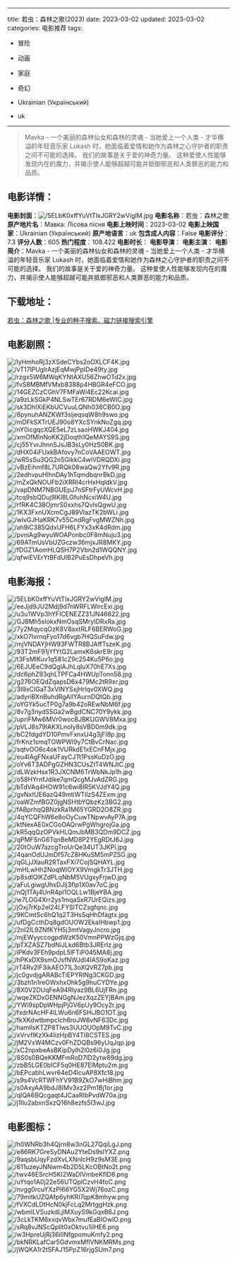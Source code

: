 
---
title: 若虫：森林之歌(2023)
date: 2023-03-02
updated: 2023-03-02
categories: 电影推荐
tags:
- 冒险
- 动画
- 家庭
- 奇幻

- Ukrainian (Український)
- uk
---


> Mavka - 一个美丽的森林仙女和森林的灵魂 - 当她爱上一个人类 - 才华横溢的年轻音乐家 Lukash 时，她面临着爱情和她作为森林之心守护者的职责之间不可能的选择。 我们的故事是关于爱的神奇力量。 这种爱使人性能够发现内在的魔力，并揭示使人能够超越可能并抵御邪恶和人类罪恶的能力和品质。

## **电影详情**：

**电影封面**：<img src="https://image.tmdb.org/t/p/w200/5ELbK0xffYuVtTlxJGRY2wViglM.jpg" alt="/5ELbK0xffYuVtTlxJGRY2wViglM.jpg" title="/5ELbK0xffYuVtTlxJGRY2wViglM.jpg">
**电影名称**：若虫：森林之歌
**原产地片名**：Мавка: Лісова пісня
**电影上映时间**：2023-03-02
**电影上映国家**：Ukrainian (Український)
**原产地语言**：uk
**包含成人内容**：False
**电影评分**：7.3
**评分人数**：605
**热门程度**：108.422
**电影时长**：
**电影导演**：
**电影主演**：
**电影简介**：Mavka - 一个美丽的森林仙女和森林的灵魂 - 当她爱上一个人类 - 才华横溢的年轻音乐家 Lukash 时，她面临着爱情和她作为森林之心守护者的职责之间不可能的选择。 我们的故事是关于爱的神奇力量。 这种爱使人性能够发现内在的魔力，并揭示使人能够超越可能并抵御邪恶和人类罪恶的能力和品质。

## **下载地址**：
[若虫：森林之歌 |专业的种子搜索、磁力链接搜索引擎](https://movie.amd794.com:2083/?search=%D0%9C%D0%B0%D0%B2%D0%BA%D0%B0%3A%20%D0%9B%D1%96%D1%81%D0%BE%D0%B2%D0%B0%20%D0%BF%D1%96%D1%81%D0%BD%D1%8F&ordering=&mode=match_phrase&page_size=10&page=1)
 

## **电影剧照**：
<img src="https://image.tmdb.org/t/p/original/lyHmhoRj3zXSdeCYbs2oOXLCF4K.jpg" alt="/lyHmhoRj3zXSdeCYbs2oOXLCF4K.jpg" title="/lyHmhoRj3zXSdeCYbs2oOXLCF4K.jpg"><img src="https://image.tmdb.org/t/p/original/vT17lPUglrAzjEqMwjPpIDe49ty.jpg" alt="/vT17lPUglrAzjEqMwjPpIDe49ty.jpg" title="/vT17lPUglrAzjEqMwjPpIDe49ty.jpg"><img src="https://image.tmdb.org/t/p/original/rzgx5W6MWqKYNtAXU56ZhwOTd2x.jpg" alt="/rzgx5W6MWqKYNtAXU56ZhwOTd2x.jpg" title="/rzgx5W6MWqKYNtAXU56ZhwOTd2x.jpg"><img src="https://image.tmdb.org/t/p/original/fvS8MBMfVMxb8388p4HBGR4eFCO.jpg" alt="/fvS8MBMfVMxb8388p4HBGR4eFCO.jpg" title="/fvS8MBMfVMxb8388p4HBGR4eFCO.jpg"><img src="https://image.tmdb.org/t/p/original/14GEZCzCGhV7FMFaWi4Ec22Kcai.jpg" alt="/14GEZCzCGhV7FMFaWi4Ec22Kcai.jpg" title="/14GEZCzCGhV7FMFaWi4Ec22Kcai.jpg"><img src="https://image.tmdb.org/t/p/original/a9zLkSGkP4NLSwTEr67RDM6eWIC.jpg" alt="/a9zLkSGkP4NLSwTEr67RDM6eWIC.jpg" title="/a9zLkSGkP4NLSwTEr67RDM6eWIC.jpg"><img src="https://image.tmdb.org/t/p/original/sk3DhIXiEKbUCVuuLQNh036CB0O.jpg" alt="/sk3DhIXiEKbUCVuuLQNh036CB0O.jpg" title="/sk3DhIXiEKbUCVuuLQNh036CB0O.jpg"><img src="https://image.tmdb.org/t/p/original/8pynuhANZKWf3sijeqsqW8h9swo.jpg" alt="/8pynuhANZKWf3sijeqsqW8h9swo.jpg" title="/8pynuhANZKWf3sijeqsqW8h9swo.jpg"><img src="https://image.tmdb.org/t/p/original/mDFkSXTrUEJ90o8YXcSYnkNoZgq.jpg" alt="/mDFkSXTrUEJ90o8YXcSYnkNoZgq.jpg" title="/mDFkSXTrUEJ90o8YXcSYnkNoZgq.jpg"><img src="https://image.tmdb.org/t/p/original/nY0icgqcXQE5eL7zLsaoHWKJ404.jpg" alt="/nY0icgqcXQE5eL7zLsaoHWKJ404.jpg" title="/nY0icgqcXQE5eL7zLsaoHWKJ404.jpg"><img src="https://image.tmdb.org/t/p/original/xmOfMlnNoKK2jDoqth1QeMAYS9S.jpg" alt="/xmOfMlnNoKK2jDoqth1QeMAYS9S.jpg" title="/xmOfMlnNoKK2jDoqth1QeMAYS9S.jpg"><img src="https://image.tmdb.org/t/p/original/cj55YvrJhnnSJsJB3sLy0HzS0BK.jpg" alt="/cj55YvrJhnnSJsJB3sLy0HzS0BK.jpg" title="/cj55YvrJhnnSJsJB3sLy0HzS0BK.jpg"><img src="https://image.tmdb.org/t/p/original/dHX04iFUxkBAfovy7nCoVAAEOWT.jpg" alt="/dHX04iFUxkBAfovy7nCoVAAEOWT.jpg" title="/dHX04iFUxkBAfovy7nCoVAAEOWT.jpg"><img src="https://image.tmdb.org/t/p/original/wR5sSu3QG2n5GikkC4wlVDRQDXi.jpg" alt="/wR5sSu3QG2n5GikkC4wlVDRQDXi.jpg" title="/wR5sSu3QG2n5GikkC4wlVDRQDXi.jpg"><img src="https://image.tmdb.org/t/p/original/vBzEihmf8L7URQk08waQw2Yfv9R.jpg" alt="/vBzEihmf8L7URQk08waQw2Yfv9R.jpg" title="/vBzEihmf8L7URQk08waQw2Yfv9R.jpg"><img src="https://image.tmdb.org/t/p/original/2edhvpuHlhnDAy1hTqmdbqnrBkD.jpg" alt="/2edhvpuHlhnDAy1hTqmdbqnrBkD.jpg" title="/2edhvpuHlhnDAy1hTqmdbqnrBkD.jpg"><img src="https://image.tmdb.org/t/p/original/mZxQkNOUFb2iXRRI4crHxHqldkV.jpg" alt="/mZxQkNOUFb2iXRRI4crHxHqldkV.jpg" title="/mZxQkNOUFb2iXRRI4crHxHqldkV.jpg"><img src="https://image.tmdb.org/t/p/original/vapDNM7NBGUEpJ7nSFtrFyUWcvH.jpg" alt="/vapDNM7NBGUEpJ7nSFtrFyUWcvH.jpg" title="/vapDNM7NBGUEpJ7nSFtrFyUWcvH.jpg"><img src="https://image.tmdb.org/t/p/original/tcq9sbQDuj9lKl8LGfuhNcxiW4U.jpg" alt="/tcq9sbQDuj9lKl8LGfuhNcxiW4U.jpg" title="/tcq9sbQDuj9lKl8LGfuhNcxiW4U.jpg"><img src="https://image.tmdb.org/t/p/original/rfRK4C38OjmrS0xxhs7QvIsQgwU.jpg" alt="/rfRK4C38OjmrS0xxhs7QvIsQgwU.jpg" title="/rfRK4C38OjmrS0xxhs7QvIsQgwU.jpg"><img src="https://image.tmdb.org/t/p/original/1KX3FxnUXcmCgJ89VlazTK2bWLi.jpg" alt="/1KX3FxnUXcmCgJ89VlazTK2bWLi.jpg" title="/1KX3FxnUXcmCgJ89VlazTK2bWLi.jpg"><img src="https://image.tmdb.org/t/p/original/wlvGJHaKRK7v55CndRgFvgMWZNh.jpg" alt="/wlvGJHaKRK7v55CndRgFvgMWZNh.jpg" title="/wlvGJHaKRK7v55CndRgFvgMWZNh.jpg"><img src="https://image.tmdb.org/t/p/original/ah9iC385QdxUFH6LFYx3xK4dRdm.jpg" alt="/ah9iC385QdxUFH6LFYx3xK4dRdm.jpg" title="/ah9iC385QdxUFH6LFYx3xK4dRdm.jpg"><img src="https://image.tmdb.org/t/p/original/pvniAg9wyuWOAPonbc0F8mNuju3.jpg" alt="/pvniAg9wyuWOAPonbc0F8mNuju3.jpg" title="/pvniAg9wyuWOAPonbc0F8mNuju3.jpg"><img src="https://image.tmdb.org/t/p/original/69ATmUsVbUZGczw36mjxJR8MKY.jpg" alt="/69ATmUsVbUZGczw36mjxJR8MKY.jpg" title="/69ATmUsVbUZGczw36mjxJR8MKY.jpg"><img src="https://image.tmdb.org/t/p/original/fDGZ1AomHLQSH7P2Vbn2d1WQQNY.jpg" alt="/fDGZ1AomHLQSH7P2Vbn2d1WQQNY.jpg" title="/fDGZ1AomHLQSH7P2Vbn2d1WQQNY.jpg"><img src="https://image.tmdb.org/t/p/original/qfwiEVErYtBFdUIB2PuEsDhpeVh.jpg" alt="/qfwiEVErYtBFdUIB2PuEsDhpeVh.jpg" title="/qfwiEVErYtBFdUIB2PuEsDhpeVh.jpg">

## **电影海报**：
<img src="https://image.tmdb.org/t/p/original/5ELbK0xffYuVtTlxJGRY2wViglM.jpg" alt="/5ELbK0xffYuVtTlxJGRY2wViglM.jpg" title="/5ELbK0xffYuVtTlxJGRY2wViglM.jpg"><img src="https://image.tmdb.org/t/p/original/eeJjd9JU2Mdj9d7nWRFLWlrcExi.jpg" alt="/eeJjd9JU2Mdj9d7nWRFLWlrcExi.jpg" title="/eeJjd9JU2Mdj9d7nWRFLWlrcExi.jpg"><img src="https://image.tmdb.org/t/p/original/u3u1WVp3hYFICENEZZ31JN46622.jpg" alt="/u3u1WVp3hYFICENEZZ31JN46622.jpg" title="/u3u1WVp3hYFICENEZZ31JN46622.jpg"><img src="https://image.tmdb.org/t/p/original/GJ8Mh5slokxNmOsqSMryIDRxRa.jpg" alt="/GJ8Mh5slokxNmOsqSMryIDRxRa.jpg" title="/GJ8Mh5slokxNmOsqSMryIDRxRa.jpg"><img src="https://image.tmdb.org/t/p/original/7y2MqycqOzK8V8axtRLF6BERWoG.jpg" alt="/7y2MqycqOzK8V8axtRLF6BERWoG.jpg" title="/7y2MqycqOzK8V8axtRLF6BERWoG.jpg"><img src="https://image.tmdb.org/t/p/original/xkO7lvrnqFyo17d6vgb7HQSuFdw.jpg" alt="/xkO7lvrnqFyo17d6vgb7HQSuFdw.jpg" title="/xkO7lvrnqFyo17d6vgb7HQSuFdw.jpg"><img src="https://image.tmdb.org/t/p/original/mjVNDAYjHW93FWTR8BJAffTszeK.jpg" alt="/mjVNDAYjHW93FWTR8BJAffTszeK.jpg" title="/mjVNDAYjHW93FWTR8BJAffTszeK.jpg"><img src="https://image.tmdb.org/t/p/original/93T2mF91jYfYtG2LamxK6skrE9r.jpg" alt="/93T2mF91jYfYtG2LamxK6skrE9r.jpg" title="/93T2mF91jYfYtG2LamxK6skrE9r.jpg"><img src="https://image.tmdb.org/t/p/original/t3FsMIKuv1q581cZ9c254Ku5P6o.jpg" alt="/t3FsMIKuv1q581cZ9c254Ku5P6o.jpg" title="/t3FsMIKuv1q581cZ9c254Ku5P6o.jpg"><img src="https://image.tmdb.org/t/p/original/6EJUEeC9dQglAJhLqluX70hE7Xs.jpg" alt="/6EJUEeC9dQglAJhLqluX70hE7Xs.jpg" title="/6EJUEeC9dQglAJhLqluX70hE7Xs.jpg"><img src="https://image.tmdb.org/t/p/original/dc6phZ93qhLTPFCa4HWUpTonn58.jpg" alt="/dc6phZ93qhLTPFCa4HWUpTonn58.jpg" title="/dc6phZ93qhLTPFCa4HWUpTonn58.jpg"><img src="https://image.tmdb.org/t/p/original/g276OEQdZqapsD6x479Mc2tR9xr.jpg" alt="/g276OEQdZqapsD6x479Mc2tR9xr.jpg" title="/g276OEQdZqapsD6x479Mc2tR9xr.jpg"><img src="https://image.tmdb.org/t/p/original/3I9xCIGaT3xVINYSxjHrlqv0XWQ.jpg" alt="/3I9xCIGaT3xVINYSxjHrlqv0XWQ.jpg" title="/3I9xCIGaT3xVINYSxjHrlqv0XWQ.jpg"><img src="https://image.tmdb.org/t/p/original/adyriBXnBuhdRgAllYAurnDQtQb.jpg" alt="/adyriBXnBuhdRgAllYAurnDQtQb.jpg" title="/adyriBXnBuhdRgAllYAurnDQtQb.jpg"><img src="https://image.tmdb.org/t/p/original/oYGYk5ucTP0g7a9b42oREwNbM6f.jpg" alt="/oYGYk5ucTP0g7a9b42oREwNbM6f.jpg" title="/oYGYk5ucTP0g7a9b42oREwNbM6f.jpg"><img src="https://image.tmdb.org/t/p/original/8v7g3nydS5Ga2wBgdCNC70Y9ykk.jpg" alt="/8v7g3nydS5Ga2wBgdCNC70Y9ykk.jpg" title="/8v7g3nydS5Ga2wBgdCNC70Y9ykk.jpg"><img src="https://image.tmdb.org/t/p/original/upriFMw6MVr0wocBJBKUGWV8Mxa.jpg" alt="/upriFMw6MVr0wocBJBKUGWV8Mxa.jpg" title="/upriFMw6MVr0wocBJBKUGWV8Mxa.jpg"><img src="https://image.tmdb.org/t/p/original/pVLJ8s79lAKXLnoIy8sVBD0m9dk.jpg" alt="/pVLJ8s79lAKXLnoIy8sVBD0m9dk.jpg" title="/pVLJ8s79lAKXLnoIy8sVBD0m9dk.jpg"><img src="https://image.tmdb.org/t/p/original/bC2fdgdYD10PmvFxnxU4g3jFI8p.jpg" alt="/bC2fdgdYD10PmvFxnxU4g3jFI8p.jpg" title="/bC2fdgdYD10PmvFxnxU4g3jFI8p.jpg"><img src="https://image.tmdb.org/t/p/original/frKnz1smqTOWPWI9y7CtBvCrNac.jpg" alt="/frKnz1smqTOWPWI9y7CtBvCrNac.jpg" title="/frKnz1smqTOWPWI9y7CtBvCrNac.jpg"><img src="https://image.tmdb.org/t/p/original/sqtvOO6c4ok1VURkdE1xECnFMjx.jpg" alt="/sqtvOO6c4ok1VURkdE1xECnFMjx.jpg" title="/sqtvOO6c4ok1VURkdE1xECnFMjx.jpg"><img src="https://image.tmdb.org/t/p/original/eu4IAgFNxaUFayCJTt1PssKuDzO.jpg" alt="/eu4IAgFNxaUFayCJTt1PssKuDzO.jpg" title="/eu4IAgFNxaUFayCJTt1PssKuDzO.jpg"><img src="https://image.tmdb.org/t/p/original/oYv6T3ADPgGZHN3CUsZtT4WNJtC.jpg" alt="/oYv6T3ADPgGZHN3CUsZtT4WNJtC.jpg" title="/oYv6T3ADPgGZHN3CUsZtT4WNJtC.jpg"><img src="https://image.tmdb.org/t/p/original/dLWzkHsx1R3JXCNM6TrWbNkJp1h.jpg" alt="/dLWzkHsx1R3JXCNM6TrWbNkJp1h.jpg" title="/dLWzkHsx1R3JXCNM6TrWbNkJp1h.jpg"><img src="https://image.tmdb.org/t/p/original/o58HYrnfJdike7qmQcgMJvAdZRG.jpg" alt="/o58HYrnfJdike7qmQcgMJvAdZRG.jpg" title="/o58HYrnfJdike7qmQcgMJvAdZRG.jpg"><img src="https://image.tmdb.org/t/p/original/bTdVAq4HOW91c6wi8IR5KVJdY4Q.jpg" alt="/bTdVAq4HOW91c6wi8IR5KVJdY4Q.jpg" title="/bTdVAq4HOW91c6wi8IR5KVJdY4Q.jpg"><img src="https://image.tmdb.org/t/p/original/gvNxtUE6azQ49mtiWTIlzS4ZExm.jpg" alt="/gvNxtUE6azQ49mtiWTIlzS4ZExm.jpg" title="/gvNxtUE6azQ49mtiWTIlzS4ZExm.jpg"><img src="https://image.tmdb.org/t/p/original/oaWZmfBGZ0jgNSHtbYQbzKz3BG2.jpg" alt="/oaWZmfBGZ0jgNSHtbYQbzKz3BG2.jpg" title="/oaWZmfBGZ0jgNSHtbYQbzKz3BG2.jpg"><img src="https://image.tmdb.org/t/p/original/fABprhqQBNzkRa1M65YGRD2O8ZR.jpg" alt="/fABprhqQBNzkRa1M65YGRD2O8ZR.jpg" title="/fABprhqQBNzkRa1M65YGRD2O8ZR.jpg"><img src="https://image.tmdb.org/t/p/original/4qYCQFhW6e8oOyCuwTNpwvAyP7A.jpg" alt="/4qYCQFhW6e8oOyCuwTNpwvAyP7A.jpg" title="/4qYCQFhW6e8oOyCuwTNpwvAyP7A.jpg"><img src="https://image.tmdb.org/t/p/original/ktNexAE0xCGoOAQrwPgWhgrojGa.jpg" alt="/ktNexAE0xCGoOAQrwPgWhgrojGa.jpg" title="/ktNexAE0xCGoOAQrwPgWhgrojGa.jpg"><img src="https://image.tmdb.org/t/p/original/kR5qqQzOPVkHLQmJbMB3QDm9DCZ.jpg" alt="/kR5qqQzOPVkHLQmJbMB3QDm9DCZ.jpg" title="/kR5qqQzOPVkHLQmJbMB3QDm9DCZ.jpg"><img src="https://image.tmdb.org/t/p/original/qPMFSnG6TqnBeMD8P2YEgRDtJ6J.jpg" alt="/qPMFSnG6TqnBeMD8P2YEgRDtJ6J.jpg" title="/qPMFSnG6TqnBeMD8P2YEgRDtJ6J.jpg"><img src="https://image.tmdb.org/t/p/original/20tOuW7azcgTroUrQe34UT3JKPl.jpg" alt="/20tOuW7azcgTroUrQe34UT3JKPl.jpg" title="/20tOuW7azcgTroUrQe34UT3JKPl.jpg"><img src="https://image.tmdb.org/t/p/original/4qanOdUJmDf57cZ8HKuSM5mPZSG.jpg" alt="/4qanOdUJmDf57cZ8HKuSM5mPZSG.jpg" title="/4qanOdUJmDf57cZ8HKuSM5mPZSG.jpg"><img src="https://image.tmdb.org/t/p/original/qGLjJXauR2RTaxFXi7CojSQHAYL.jpg" alt="/qGLjJXauR2RTaxFXi7CojSQHAYL.jpg" title="/qGLjJXauR2RTaxFXi7CojSQHAYL.jpg"><img src="https://image.tmdb.org/t/p/original/mHLwHh2NoqWIOYX9VmgkTr3JTH.jpg" alt="/mHLwHh2NoqWIOYX9VmgkTr3JTH.jpg" title="/mHLwHh2NoqWIOYX9VmgkTr3JTH.jpg"><img src="https://image.tmdb.org/t/p/original/p8sdlQlKZdPLqNbM5VUgxyFrjwD.jpg" alt="/p8sdlQlKZdPLqNbM5VUgxyFrjwD.jpg" title="/p8sdlQlKZdPLqNbM5VUgxyFrjwD.jpg"><img src="https://image.tmdb.org/t/p/original/aFuLgiwgUhxDJIj3fIp1X0av7oC.jpg" alt="/aFuLgiwgUhxDJIj3fIp1X0av7oC.jpg" title="/aFuLgiwgUhxDJIj3fIp1X0av7oC.jpg"><img src="https://image.tmdb.org/t/p/original/nQj1TAj4UnR4pI1OQLLw1BjeYBA.jpg" alt="/nQj1TAj4UnR4pI1OQLLw1BjeYBA.jpg" title="/nQj1TAj4UnR4pI1OQLLw1BjeYBA.jpg"><img src="https://image.tmdb.org/t/p/original/w7LOG4Xrr2ys1mqaSxR7UrEQizs.jpg" alt="/w7LOG4Xrr2ys1mqaSxR7UrEQizs.jpg" title="/w7LOG4Xrr2ys1mqaSxR7UrEQizs.jpg"><img src="https://image.tmdb.org/t/p/original/jOxj7rKp2eI24LFYSlTCZsgfqnc.jpg" alt="/jOxj7rKp2eI24LFYSlTCZsgfqnc.jpg" title="/jOxj7rKp2eI24LFYSlTCZsgfqnc.jpg"><img src="https://image.tmdb.org/t/p/original/9KCmtSc6hQ1q2T3HsSqHhDfagtx.jpg" alt="/9KCmtSc6hQ1q2T3HsSqHhDfagtx.jpg" title="/9KCmtSc6hQ1q2T3HsSqHhDfagtx.jpg"><img src="https://image.tmdb.org/t/p/original/ufDgCcthDq8gdOUOW2EkaIHbwp1.jpg" alt="/ufDgCcthDq8gdOUOW2EkaIHbwp1.jpg" title="/ufDgCcthDq8gdOUOW2EkaIHbwp1.jpg"><img src="https://image.tmdb.org/t/p/original/2nI2IL9ZNfKYH5j3mtVagyJncro.jpg" alt="/2nI2IL9ZNfKYH5j3mtVagyJncro.jpg" title="/2nI2IL9ZNfKYH5j3mtVagyJncro.jpg"><img src="https://image.tmdb.org/t/p/original/mjEWyyccogpdWzK50VmnPPWzGjq.jpg" alt="/mjEWyyccogpdWzK50VmnPPWzGjq.jpg" title="/mjEWyyccogpdWzK50VmnPPWzGjq.jpg"><img src="https://image.tmdb.org/t/p/original/pTXZASZ7bdNiJLkd6Btb3JRErlz.jpg" alt="/pTXZASZ7bdNiJLkd6Btb3JRErlz.jpg" title="/pTXZASZ7bdNiJLkd6Btb3JRErlz.jpg"><img src="https://image.tmdb.org/t/p/original/iPKdv3FEh9pdpL5lFTiP045MA8j.jpg" alt="/iPKdv3FEh9pdpL5lFTiP045MA8j.jpg" title="/iPKdv3FEh9pdpL5lFTiP045MA8j.jpg"><img src="https://image.tmdb.org/t/p/original/hPKxDX9smOJsfNWJdI4IAS9oKaz.jpg" alt="/hPKxDX9smOJsfNWJdI4IAS9oKaz.jpg" title="/hPKxDX9smOJsfNWJdI4IAS9oKaz.jpg"><img src="https://image.tmdb.org/t/p/original/rT4Rv2lF3ikAEO71L3oXQVRZ7pb.jpg" alt="/rT4Rv2lF3ikAEO71L3oXQVRZ7pb.jpg" title="/rT4Rv2lF3ikAEO71L3oXQVRZ7pb.jpg"><img src="https://image.tmdb.org/t/p/original/jc0gvdjgARABcTiEPYRlNg3CKGD.jpg" alt="/jc0gvdjgARABcTiEPYRlNg3CKGD.jpg" title="/jc0gvdjgARABcTiEPYRlNg3CKGD.jpg"><img src="https://image.tmdb.org/t/p/original/3bzh1n1reOWxhxOhk5g9huCYDYe.jpg" alt="/3bzh1n1reOWxhxOhk5g9huCYDYe.jpg" title="/3bzh1n1reOWxhxOhk5g9huCYDYe.jpg"><img src="https://image.tmdb.org/t/p/original/8X0V2DUqFeA94RIyaz9BL6UjFRn.jpg" alt="/8X0V2DUqFeA94RIyaz9BL6UjFRn.jpg" title="/8X0V2DUqFeA94RIyaz9BL6UjFRn.jpg"><img src="https://image.tmdb.org/t/p/original/wqeZKDxGENNGgNJezXqzZEYjBAm.jpg" alt="/wqeZKDxGENNGgNJezXqzZEYjBAm.jpg" title="/wqeZKDxGENNGgNJezXqzZEYjBAm.jpg"><img src="https://image.tmdb.org/t/p/original/YWi9spDpWHpjPjGV6pUy9Ocy2r.jpg" alt="/YWi9spDpWHpjPjGV6pUy9Ocy2r.jpg" title="/YWi9spDpWHpjPjGV6pUy9Ocy2r.jpg"><img src="https://image.tmdb.org/t/p/original/fxdrNAcHF4lLWu6n6FSHiJBO1OT.jpg" alt="/fxdrNAcHF4lLWu6n6FSHiJBO1OT.jpg" title="/fxdrNAcHF4lLWu6n6FSHiJBO1OT.jpg"><img src="https://image.tmdb.org/t/p/original/fkXKdwtbmpcIch6roJW6vNF63Dc.jpg" alt="/fkXKdwtbmpcIch6roJW6vNF63Dc.jpg" title="/fkXKdwtbmpcIch6roJW6vNF63Dc.jpg"><img src="https://image.tmdb.org/t/p/original/hamIlsKTZP8TIws3UUOUOpM9TvC.jpg" alt="/hamIlsKTZP8TIws3UUOUOpM9TvC.jpg" title="/hamIlsKTZP8TIws3UUOUOpM9TvC.jpg"><img src="https://image.tmdb.org/t/p/original/xVrvfIKzXk4IizHpBY4TI8CSTES.jpg" alt="/xVrvfIKzXk4IizHpBY4TI8CSTES.jpg" title="/xVrvfIKzXk4IizHpBY4TI8CSTES.jpg"><img src="https://image.tmdb.org/t/p/original/jM2VxW4MCzv0FhZDQBs96yUqJqp.jpg" alt="/jM2VxW4MCzv0FhZDQBs96yUqJqp.jpg" title="/jM2VxW4MCzv0FhZDQBs96yUqJqp.jpg"><img src="https://image.tmdb.org/t/p/original/xC2npxbeAsBKipDyIh2l0z6i0Jg.jpg" alt="/xC2npxbeAsBKipDyIh2l0z6i0Jg.jpg" title="/xC2npxbeAsBKipDyIh2l0z6i0Jg.jpg"><img src="https://image.tmdb.org/t/p/original/8S0s0BQeKKMFmRoD7ID2ytw89dg.jpg" alt="/8S0s0BQeKKMFmRoD7ID2ytw89dg.jpg" title="/8S0s0BQeKKMFmRoD7ID2ytw89dg.jpg"><img src="https://image.tmdb.org/t/p/original/zbB5LGE0bICF5q0HE87ElMptu2m.jpg" alt="/zbB5LGE0bICF5q0HE87ElMptu2m.jpg" title="/zbB5LGE0bICF5q0HE87ElMptu2m.jpg"><img src="https://image.tmdb.org/t/p/original/bEPcabhLwvr64eD4lcuAP8Xfc18.jpg" alt="/bEPcabhLwvr64eD4lcuAP8Xfc18.jpg" title="/bEPcabhLwvr64eD4lcuAP8Xfc18.jpg"><img src="https://image.tmdb.org/t/p/original/s9s4VcRTWFhYV91B9ZkO7wHiBhm.jpg" alt="/s9s4VcRTWFhYV91B9ZkO7wHiBhm.jpg" title="/s9s4VcRTWFhYV91B9ZkO7wHiBhm.jpg"><img src="https://image.tmdb.org/t/p/original/s0AxyAA9bdJ8IMv3xz2Pm1Bj1or.jpg" alt="/s0AxyAA9bdJ8IMv3xz2Pm1Bj1or.jpg" title="/s0AxyAA9bdJ8IMv3xz2Pm1Bj1or.jpg"><img src="https://image.tmdb.org/t/p/original/qIQA6BQcgaqt4JCaaRIbPvdW70a.jpg" alt="/qIQA6BQcgaqt4JCaaRIbPvdW70a.jpg" title="/qIQA6BQcgaqt4JCaaRIbPvdW70a.jpg"><img src="https://image.tmdb.org/t/p/original/j1Ilu2abxnSxzQ16h8ezfs5I3wJ.jpg" alt="/j1Ilu2abxnSxzQ16h8ezfs5I3wJ.jpg" title="/j1Ilu2abxnSxzQ16h8ezfs5I3wJ.jpg">

## **电影图标**：
<img src="https://image.tmdb.org/t/p/original/h0WNRb3h4Qjrn8w3nGL27QqiLgJ.png" alt="/h0WNRb3h4Qjrn8w3nGL27QqiLgJ.png" title="/h0WNRb3h4Qjrn8w3nGL27QqiLgJ.png"><img src="https://image.tmdb.org/t/p/original/e86RK7GreSyDNAu2YteDs9slYXZ.png" alt="/e86RK7GreSyDNAu2YteDs9slYXZ.png" title="/e86RK7GreSyDNAu2YteDs9slYXZ.png"><img src="https://image.tmdb.org/t/p/original/9aqsbUqyFzdXvLXNnlcH9z9sM3E.png" alt="/9aqsbUqyFzdXvLXNnlcH9z9sM3E.png" title="/9aqsbUqyFzdXvLXNnlcH9z9sM3E.png"><img src="https://image.tmdb.org/t/p/original/611uzeyJNNwm4b2D5LKcOBtNo2t.png" alt="/611uzeyJNNwm4b2D5LKcOBtNo2t.png" title="/611uzeyJNNwm4b2D5LKcOBtNo2t.png"><img src="https://image.tmdb.org/t/p/original/twv46ESrcH5KI2WaDIVmbeKfID8.png" alt="/twv46ESrcH5KI2WaDIVmbeKfID8.png" title="/twv46ESrcH5KI2WaDIVmbeKfID8.png"><img src="https://image.tmdb.org/t/p/original/uYtqo1A0j22e56UTQplCzvH4foC.png" alt="/uYtqo1A0j22e56UTQplCzvH4foC.png" title="/uYtqo1A0j22e56UTQplCzvH4foC.png"><img src="https://image.tmdb.org/t/p/original/nvgg0rcuYXzPI66YG5X2Wj76ozC.png" alt="/nvgg0rcuYXzPI66YG5X2Wj76ozC.png" title="/nvgg0rcuYXzPI66YG5X2Wj76ozC.png"><img src="https://image.tmdb.org/t/p/original/79mitkUZQAfp6yhKRI7qpK8mhyw.png" alt="/79mitkUZQAfp6yhKRI7qpK8mhyw.png" title="/79mitkUZQAfp6yhKRI7qpK8mhyw.png"><img src="https://image.tmdb.org/t/p/original/fVXCdLDtHcN0kjFcLq2MrtggHzk.png" alt="/fVXCdLDtHcN0kjFcLq2MrtggHzk.png" title="/fVXCdLDtHcN0kjFcLq2MrtggHzk.png"><img src="https://image.tmdb.org/t/p/original/wbmILVSuzkdLjlMXuyS9kGqxB6J.png" alt="/wbmILVSuzkdLjlMXuyS9kGqxB6J.png" title="/wbmILVSuzkdLjlMXuyS9kGqxB6J.png"><img src="https://image.tmdb.org/t/p/original/3cLkTKM6xxqvWbx7mufEaBIOwlO.png" alt="/3cLkTKM6xxqvWbx7mufEaBIOwlO.png" title="/3cLkTKM6xxqvWbx7mufEaBIOwlO.png"><img src="https://image.tmdb.org/t/p/original/sRq8vJNScQpllt0xOktvu1ilHE6.png" alt="/sRq8vJNScQpllt0xOktvu1ilHE6.png" title="/sRq8vJNScQpllt0xOktvu1ilHE6.png"><img src="https://image.tmdb.org/t/p/original/w3HpreUjRj36iIINfgpomuKmfy2.png" alt="/w3HpreUjRj36iIINfgpomuKmfy2.png" title="/w3HpreUjRj36iIINfgpomuKmfy2.png"><img src="https://image.tmdb.org/t/p/original/bkNRKLafCar5GdvmxMfIVNKMRMs.png" alt="/bkNRKLafCar5GdvmxMfIVNKMRMs.png" title="/bkNRKLafCar5GdvmxMfIVNKMRMs.png"><img src="https://image.tmdb.org/t/p/original/jWQKA1r2tSFAJ15PpZ16rjgSUm7.png" alt="/jWQKA1r2tSFAJ15PpZ16rjgSUm7.png" title="/jWQKA1r2tSFAJ15PpZ16rjgSUm7.png">
